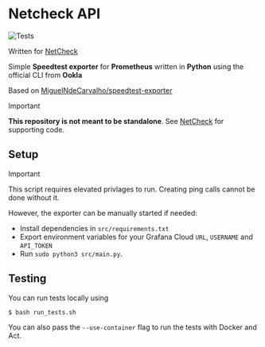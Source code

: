 # Netcheck API
![Tests](https://github.com/Sandwich1699975/netcheck-api/actions/workflows/tests.yml/badge.svg)

Written for [NetCheck](https://github.com/Sandwich1699975/NetCheck)

Simple **Speedtest exporter** for **Prometheus** written in **Python** using the
official CLI from **Ookla**

Based on [MiguelNdeCarvalho/speedtest-exporter](https://github.com/MiguelNdeCarvalho/speedtest-exporter)

> [!IMPORTANT]
> **This repository is not meant to be standalone**. See [NetCheck](https://github.com/Sandwich1699975/NetCheck) for supporting code.


## Setup

> [!IMPORTANT]
> This script requires elevated privlages to run. Creating ping calls cannot be done without it.

However, the exporter can be manually started if needed:
- Install dependencies in `src/requirements.txt`
- Export environment variables for your Grafana Cloud `URL`, `USERNAME` and `API_TOKEN`
- Run `sudo python3 src/main.py`. 

## Testing


You can run tests locally using 

```terminal
$ bash run_tests.sh 
```

You can also pass the `--use-container` flag to run the tests with Docker and Act.